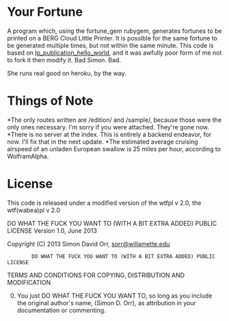 Your Fortune
=======================

A program which, using the fortune_gem rubygem, generates fortunes to be printed on a BERG Cloud Little Printer. It is possible for the same fortune to be generated multiple times, but not within the same minute. This code is based on [lp_publication_hello_world](https://github.com/bergcloud/lp_publication_hello_world), and it was awfully poor form of me not to fork it then modify it. Bad Simon. Bad.

She runs real good on heroku, by the way.

Things of Note
===============

*The only routes written are /edition/ and /sample/, because those were the only ones necessary. I'm sorry if you were attached. They're gone now.
*There is no server at the index. This is entirely a backend endeavor, for now. I'll fix that in the next update.
*The estimated average cruising airspeed of an unladen European swallow is 25 miles per hour, according to WolframAlpha.


License
===============
This code is released under a modified version of the wtfpl v 2.0, the wtf(wabea)pl v 2.0

DO WHAT THE FUCK YOU WANT TO (WITH A BIT EXTRA ADDED) PUBLIC LICENSE 
                    Version 1.0, June 2013

 Copyright (C) 2013 Simon David Orr, sorr@willamette.edu

            DO WHAT THE FUCK YOU WANT TO (WITH A BIT EXTRA ADDED) PUBLIC LICENSE

   TERMS AND CONDITIONS FOR COPYING, DISTRIBUTION AND MODIFICATION 

  0. You just DO WHAT THE FUCK YOU WANT TO, so long as you include the original author's name, (Simon D. Orr), as attribution in your documentation or commenting.

